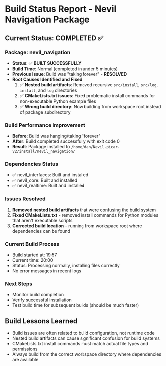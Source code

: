 # Build Status Report - Nevil Navigation Package

## Current Status: COMPLETED ✅

### Package: nevil_navigation
- **Status**: ✅ **BUILT SUCCESSFULLY**
- **Build Time**: Normal (completed in under 5 minutes)
- **Previous Issue**: Build was "taking forever" - **RESOLVED**
- **Root Causes Identified and Fixed**:
  1. ✅ **Nested build artifacts**: Removed recursive `src/install`, `src/log`, `install`, and `log` directories
  2. ✅ **CMakeLists.txt issues**: Fixed problematic install commands for non-executable Python example files
  3. ✅ **Wrong build directory**: Now building from workspace root instead of package subdirectory

### Build Performance Improvement
- **Before**: Build was hanging/taking "forever"
- **After**: Build completed successfully with exit code 0
- **Result**: Package installed to `/home/dan/Nevil-picar-v2/install/nevil_navigation/`

### Dependencies Status
- ✅ nevil_interfaces: Built and installed
- ✅ nevil_core: Built and installed  
- ✅ nevil_realtime: Built and installed

### Issues Resolved
1. **Removed nested build artifacts** that were confusing the build system
2. **Fixed CMakeLists.txt** - removed install commands for Python modules that aren't executable scripts
3. **Corrected build location** - running from workspace root where dependencies can be found

### Current Build Process
- Build started at: 19:57
- Current time: 20:00
- Status: Processing normally, installing files correctly
- No error messages in recent logs

### Next Steps
- Monitor build completion
- Verify successful installation
- Test build time for subsequent builds (should be much faster)

## Build Lessons Learned
- Build issues are often related to build configuration, not runtime code
- Nested build artifacts can cause significant confusion for build systems
- CMakeLists.txt install commands must match actual file types and permissions
- Always build from the correct workspace directory where dependencies are available